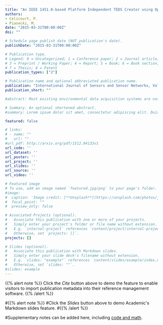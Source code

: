 ```yaml
---
title: "An IEEE 1451.0-based Platform Independent TEDS Creator using Open Source Components"
authors:
- Celicourt, P. 
- Piasecki, M.
date: "2015-03-31T00:00:00Z"
doi: ""

# Schedule page publish date (NOT publication's date).
publishDate: "2015-03-31T00:00:00Z"

# Publication type.
# Legend: 0 = Uncategorized; 1 = Conference paper; 2 = Journal article;
# 3 = Preprint / Working Paper; 4 = Report; 5 = Book; 6 = Book section;
# 7 = Thesis; 8 = Patent
publication_types: ["2"]

# Publication name and optional abbreviated publication name.
publication: "International Journal of Sensors and Sensor Networks, Vol.3, No.1"
publication_short: ""

#abstract: Most existing environmental data acquisition systems are not designed to support automatic field data streaming to a data management system, but instead involve manual data exports therein. This paper introduces an approach and prototype of an automated sensor-to-web services and analytics wireless sensor network in which the aspects of data collection, transmission, and management as well as network organization are implemented automatically. We used the Python programming language to develop the necessary software components. The data and metadata supplied by custom-made stations are automatically stored in an extended instance of the Consortium of Universities for the Advancement of Hydrologic Sciences, Inc. (CUAHSI) Observations Data Model (ODM) to which a web interface is linked and makes the data available publicly in user’s preferred units via Web Services and Data Analytics at a central station.  The system has been initially tested in outdoor environments and the experiments demonstrate that it is effective in not only reducing the workload of the post-deployment phase, but also has potential to reduce human errors.

# Summary. An optional shortened abstract.
#summary: Lorem ipsum dolor sit amet, consectetur adipiscing elit. Duis posuere tellus ac convallis placerat. Proin tincidunt magna sed ex sollicitudin condimentum.

featured: false

# links:
# - name: ""
#   url: ""
#url_pdf: http://arxiv.org/pdf/1512.04133v1
url_code: ''
url_dataset: ''
url_poster: ''
url_project: ''
url_slides: ''
url_source: ''
url_video: ''

# Featured image
# To use, add an image named `featured.jpg/png` to your page's folder. 
#image:
#  caption: 'Image credit: [**Unsplash**](https://unsplash.com/photos/jdD8gXaTZsc)'
#  focal_point: ""
#  preview_only: false

# Associated Projects (optional).
#   Associate this publication with one or more of your projects.
#   Simply enter your project's folder or file name without extension.
#   E.g. `internal-project` references `content/project/internal-project/index.md`.
#   Otherwise, set `projects: []`.
projects: []

# Slides (optional).
#   Associate this publication with Markdown slides.
#   Simply enter your slide deck's filename without extension.
#   E.g. `slides: "example"` references `content/slides/example/index.md`.
#   Otherwise, set `slides: ""`.
#slides: example
---
```


{{% alert note %}}
Click the *Cite* button above to demo the feature to enable visitors to import publication metadata into their reference management software.
{{% /alert %}}

#{{% alert note %}}
#Click the *Slides* button above to demo Academic's Markdown slides feature.
#{{% /alert %}}

#Supplementary notes can be added here, including [code and math](https://sourcethemes.com/academic/docs/writing-markdown-latex/).
